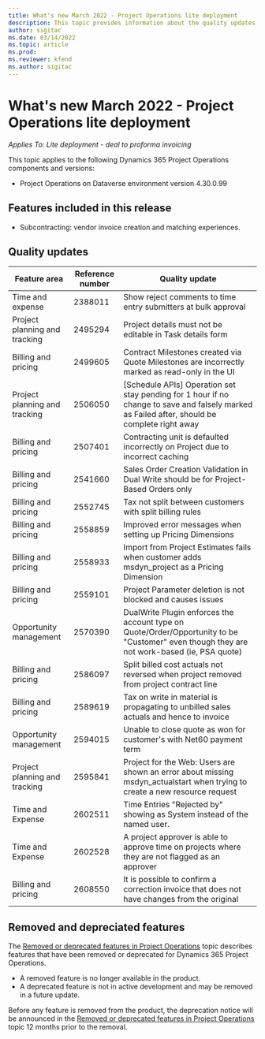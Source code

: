 ```yaml
---
title: What's new March 2022 - Project Operations lite deployment
description: This topic provides information about the quality updates available in the March 2022 release of Project Operations lite deployment.
author: sigitac
ms.date: 03/14/2022
ms.topic: article
ms.prod:
ms.reviewer: kfend 
ms.author: sigitac
---
```


# What's new March 2022 - Project Operations lite deployment

_Applies To: Lite deployment - deal to proforma invoicing_

This topic applies to the following Dynamics 365 Project Operations components and versions:

- Project Operations on Dataverse environment version 4.30.0.99
##

## Features included in this release

- Subcontracting: vendor invoice creation and matching experiences.


## Quality updates

| **Feature area** | **Reference number** | **Quality update** |
| --- | --- | --- |
| Time and expense | 2388011| Show reject comments to time entry submitters at bulk approval |
| Project planning and tracking | 2495294 | Project details must not be editable in Task details form |
| Billing and pricing | 2499605 | Contract Milestones created via Quote Milestones are incorrectly marked as read-only in the UI |
| Project planning and tracking | 2506050 | [Schedule APIs] Operation set stay pending for 1 hour if no change to save and falsely marked as Failed after, should be complete right away |
| Billing and pricing | 2507401 | Contracting unit is defaulted incorrectly on Project due to incorrect caching |
| Billing and pricing | 2541660 | Sales Order Creation Validation in Dual Write should be for Project-Based Orders only |
| Billing and pricing | 2552745 | Tax not split between customers with split billing rules |
| Billing and pricing | 2558859 | Improved error messages when setting up Pricing Dimensions |
| Billing and pricing | 2558933 | Import from Project Estimates fails when customer adds msdyn_project as a Pricing Dimension |
| Billing and pricing | 2559101 | Project Parameter deletion is not blocked and causes issues |
| Opportunity management | 2570390 | DualWrite Plugin enforces the account type on Quote/Order/Opportunity to be &quot;Customer&quot; even though they are not work-based (ie, PSA quote) |
| Billing and pricing | 2586097 | Split billed cost actuals not reversed when project removed from project contract line |
| Billing and pricing | 2589619 | Tax on write in material is propagating to unbilled sales actuals and hence to invoice |
| Opportunity management | 2594015 | Unable to close quote as won for customer&#39;s with Net60 payment term |
| Project planning and tracking | 2595841 | Project for the Web: Users are shown an error about missing msdyn_actualstart when trying to create a new resource request |
| Time and Expense | 2602511 | Time Entries &quot;Rejected by&quot; showing as System instead of the named user. |
| Time and Expense | 2602528 | A project approver is able to approve time on projects where they are not flagged as an approver |
| Billing and pricing | 2608550 | It is possible to confirm a correction invoice that does not have changes from the original |

## Removed and depreciated features
The [Removed or deprecated features in Project Operations](https://docs.microsoft.com/en-us/dynamics365/project-operations/whats-new/removed-depreciated-features-project) topic describes features that have been removed or deprecated for Dynamics 365 Project Operations.

- A removed feature is no longer available in the product.
- A deprecated feature is not in active development and may be removed in a future update.

Before any feature is removed from the product, the deprecation notice will be announced in the [Removed or deprecated features in Project Operations](https://docs.microsoft.com/en-us/dynamics365/project-operations/whats-new/removed-depreciated-features-project) topic 12 months prior to the removal.

